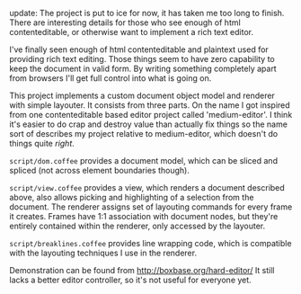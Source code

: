update: The project is put to ice for now, it has taken me too long to finish. There are interesting details for those who see enough of html contenteditable, or otherwise want to implement a rich text editor.

I've finally seen enough of html contenteditable and plaintext used for providing rich text editing. Those things seem to have zero capability to keep the document in valid form. By writing something completely apart from browsers I'll get full control into what is going on.

This project implements a custom document object model and renderer with simple layouter. It consists from three parts. On the name I got inspired from one contenteditable based editor project called 'medium-editor'. I think it's easier to do crap and destroy value than actually fix things so the name sort of describes my project relative to medium-editor, which doesn't do things quite _right_.

`script/dom.coffee` provides a document model, which can be sliced and spliced (not across element boundaries though).

`script/view.coffee` provides a view, which renders a document described above, also allows picking and highlighting of a selection from the document. The renderer assigns set of layouting commands for every frame it creates. Frames have 1:1 association with document nodes, but they're entirely contained within the renderer, only accessed by the layouter.

`script/breaklines.coffee` provides line wrapping code, which is compatible with the layouting techniques I use in the renderer.

Demonstration can be found from http://boxbase.org/hard-editor/ It still lacks a better editor controller, so it's not useful for everyone yet.
